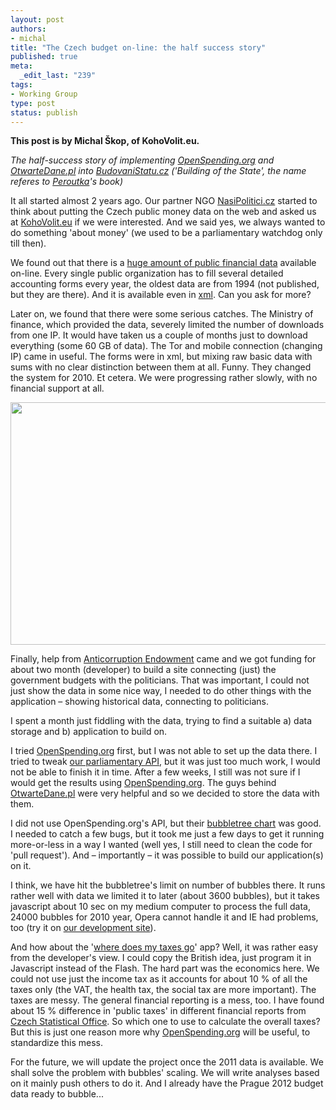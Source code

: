 ```yaml
--- 
layout: post
authors:
- michal
title: "The Czech budget on-line: the half success story"
published: true
meta: 
  _edit_last: "239"
tags: 
- Working Group
type: post
status: publish
---
```

**This post is by Michal Škop, of KohoVolit.eu.**

<em>The half-success story of implementing <a href="http://openspending.org">OpenSpending.org</a> and <a href="http://otwartedane.pl">OtwarteDane.pl</a> into <a href="http://budovanistatu.cz">BudovaniStatu.cz</a> ('Building of the State', the name referes to <a href="http://en.wikipedia.org/wiki/Ferdinand_Peroutka">Peroutka</a>'s book)
</em>

It all started almost 2 years ago. Our partner NGO <a href="http://nasipolitici.cz">NasiPolitici.cz</a> started to think about putting the Czech public money data on the web and asked us at <a href="http://en.kohovolit.eu">KohoVolit.eu</a> if we were interested. And we said yes, we always wanted to do something 'about money' (we used to be a parliamentary watchdog only till then). 

We found out that there is a <a href="http://wwwinfo.mfcr.cz/cgi-bin/aris/iarisorg/index.pl">huge amount of public financial data</a> available on-line. Every single public organization has to fill several detailed accounting forms every year, the oldest data are from 1994 (not published, but they are there). And it is available even in <a href="http://wwwinfo.mfcr.cz/cgi-bin/aris/iarisxml/index.pl">xml</a>. Can you ask for more?

Later on, we found that there were some serious catches. The Ministry of finance, which provided the data, severely limited the number of downloads from one IP. It would have taken us a couple of months just to download everything (some 60 GB of data). The Tor and mobile connection (changing IP) came in useful. The forms were in xml, but mixing raw basic data with sums with no clear distinction between them at all. Funny. They changed the system for 2010. Et cetera. We were progressing rather slowly, with no financial support at all.

<img alt="" src="http://farm8.staticflickr.com/7189/6876765321_195864d782_z.jpg" title="Budovani Statu" class="alignnone" width="640" height="388" />

Finally, help from <a href="http://www.nfpk.cz/en">Anticorruption Endowment</a> came and we got funding for about two month (developer) to build a site connecting (just) the government budgets with the politicians. That was important, I could not just show the data in some nice way, I needed to do other things with the application – showing historical data, connecting to politicians. 

I spent a month just fiddling with the data, trying to find a suitable 
a) data storage and 
b) application to build on. 

I tried <a href="http://openspending.org">OpenSpending.org</a> first, but I was not able to set up the data there. I tried to tweak <a href="http://community.kohovolit.eu/doku.php/api">our parliamentary API</a>, but it was just too much work, I would not be able to finish it in time. After a few weeks, I still was not sure if I would get the results using <a href="http://openspending.org">OpenSpending.org</a>. The guys behind <a href="http://otwartedane.pl">OtwarteDane.pl</a> were very helpful and so we decided to store the data with them. 

I did not use OpenSpending.org's API, but their <a href="https://github.com/okfn/bubbletree">bubbletree chart</a> was good. I needed to catch a few bugs, but it took me just a few days to get it running more-or-less in a way I wanted (well yes, I still need to clean the code for 'pull request'). And – importantly – it was possible to build our application(s) on it. 

I think, we have hit the bubbletree's limit on number of bubbles there. It runs rather well with data we limited it to later (about 3600 bubbles), but it takes javascript about 10 sec on my medium computer to process the full data, 24000 bubbles for 2010 year, Opera cannot handle it and IE had problems, too (try it on <a href="http://budovanistatu.10dragons.org/bubble?scope=full">our development site</a>).

And how about the '<a href="http://budovanistatu.cz/bread">where does my taxes go</a>' app? Well, it was rather easy from the developer's view. I could copy the British idea, just program it in Javascript instead of the Flash. The hard part was the economics here. We could not use just the income tax as it accounts for about 10 % of all the taxes only (the VAT, the health tax, the social tax are more important). The taxes are messy. The general financial reporting is a mess, too. I have found about 15 % difference in 'public taxes' in different financial reports from <a href="http://czso.cz">Czech Statistical Office</a>. So which one to use to calculate the overall taxes? But this is just one reason more why <a href="http://openspending.org">OpenSpending.org</a> will be useful, to standardize this mess. 


For the future, we will update the project once the 2011 data is available. We shall solve the problem with bubbles' scaling. We will write analyses based on it mainly push others to do it. And I already have the Prague 2012 budget data ready to bubble...
